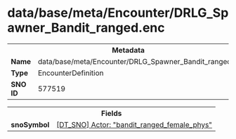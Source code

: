 <h1>data/base/meta/Encounter/DRLG_Spawner_Bandit_ranged.enc</h1><table><tr><th colspan="100%">Metadata</th></tr><tr><td><b>Name</b></td><td>data/base/meta/Encounter/DRLG_Spawner_Bandit_ranged.enc</td></tr><tr><td><b>Type</b></td><td>EncounterDefinition</td></tr><tr><td><b>SNO ID</b></td><td>577519</td></tr></table>

<table><tr><th colspan="100%">Fields</th></tr><tr><td><b>snoSymbol</b></td><td><a href="..\Actor\bandit_ranged_female_phys.acr.md">[DT_SNO] Actor: "bandit_ranged_female_phys"</a></td></tr></table>

